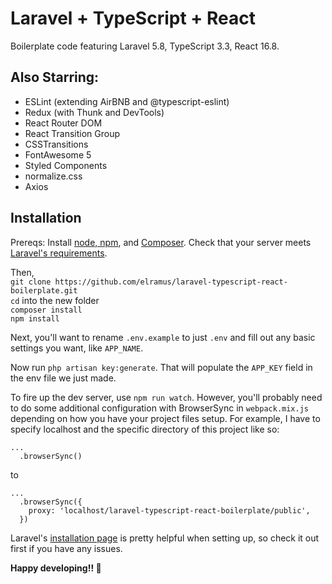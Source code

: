 # Laravel + TypeScript + React
Boilerplate code featuring Laravel 5.8, TypeScript 3.3, React 16.8.

## Also Starring:
- ESLint (extending AirBNB and @typescript-eslint)
- Redux (with Thunk and DevTools)
- React Router DOM
- React Transition Group
- CSSTransitions
- FontAwesome 5
- Styled Components
- normalize.css
- Axios

## Installation
Prereqs: Install [node, npm](https://nodejs.org/en/), and [Composer](https://getcomposer.org/). Check that your server meets [Laravel's requirements](https://laravel.com/docs/5.8).

Then,\
`git clone https://github.com/elramus/laravel-typescript-react-boilerplate.git`\
`cd` into the new folder\
`composer install`\
`npm install`

Next, you'll want to rename `.env.example` to just `.env` and fill out any basic settings you want, like `APP_NAME`.

Now run `php artisan key:generate`. That will populate the `APP_KEY` field in the env file we just made. 

To fire up the dev server, use `npm run watch`. However, you'll probably need to do some additional configuration with BrowserSync in `webpack.mix.js` depending on how you have your project files setup. For example, I have to specify localhost and the specific directory of this project like so:
```
...
  .browserSync()
```
to
```
...
  .browserSync({
    proxy: 'localhost/laravel-typescript-react-boilerplate/public',
  })
```
Laravel's [installation page](https://laravel.com/docs/5.8/installation) is pretty helpful when setting up, so check it out first if you have any issues. 

<strong>Happy developing!! 🚜</strong>
